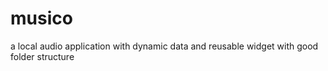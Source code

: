 # musico
a local audio application with dynamic data and reusable widget with good folder structure
